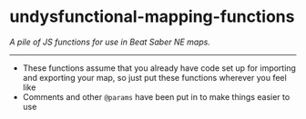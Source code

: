 # undysfunctional-mapping-functions
*A pile of JS functions for use in Beat Saber NE maps.*

---

* These functions assume that you already have code set up for importing and exporting your map, so just put these functions wherever you feel like
* Comments and other `@params` have been put in to make things easier to use